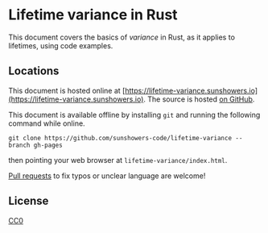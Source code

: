 # Lifetime variance in Rust

This document covers the basics of *variance* in Rust, as it applies to lifetimes, using code examples.

## Locations

This document is hosted online at [https://lifetime-variance.sunshowers.io](https://lifetime-variance.sunshowers.io). The source is hosted [on GitHub](https://github.com/sunshowers-code/lifetime-variance).

This document is available offline by installing `git` and running the following command while online.

```
git clone https://github.com/sunshowers-code/lifetime-variance --branch gh-pages
```

then pointing your web browser at `lifetime-variance/index.html`.

[Pull requests](https://github.com/sunshowers-code/lifetime-variance/compare) to fix typos or unclear language are welcome!

## License

[CC0](https://creativecommons.org/publicdomain/zero/1.0/)
